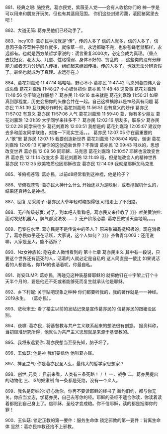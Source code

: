 881、经典之眼:     脑控党，葛亦民党，紫薇圣人党——会有人收拾你们的
神一字是可以用来和朋友开玩笑，但也有其适用范围。
你们这些封建污蔑，滚回猪窝里去吧！

882、大道无简:    葛亦民他们已经动手了。

883、lncy100:    葛亦民手段就是“传”，传的人多了
信的人就多，信的人多了，信息因子象芥菜种子那样就多，就像草一样，永远都锄不完，也象苍蝇老鼠那样，永远都有。也就是西方某哲学家说的：谎言重复3000次，必定会成为真理。（重点去找妇女、老太太、儿童、性格懦弱、身体不好的、穷乱的……这些类的没有分辨能力或者无力分辨的人传播，组织起来组团传播，传的人多了，也就无法分辨真假了。最终也就成为了真理。永远存在。）

884、葛花刘嘉玲 11:47:14
哈哈哈，野心不小
葛亦民 11:47:42
马恩列葛四伟人合成头像
葛花刘嘉玲 11:48:27
小心媒体抓你
葛亦民 11:48:48
这没事
葛花刘嘉玲 11:48:56
你干嘛这样臆想？
葛亦民 11:49:16
本来就是
葛花刘嘉玲 11:50:31
如果真到那程度，历史会把你的头像合并在一起。自己这样搞除非是神经真有问题
葛亦民 11:51:39
互联网炒作时代
葛花刘嘉玲 11:56:51
没有意义的炒作
葛亦民 11:57:02
有意义
葛亦民 11:57:06
人气
葛花刘嘉玲 11:59:40
葛，你有多少朋友
葛花刘嘉玲 12:01:39
大学同学来往多不？
葛亦民 12:02:16
朋友多，联系少
葛亦民 12:02:28
同学来往少
葛花刘嘉玲 12:03:51
我想是的
葛花刘嘉玲 12:05:07
建议你去多和朋友同学联络，对接一下现实生活。。。
葛亦民 12:07:05
你在最重要的人“歌”里
葛亦民 12:07:15
我要创造新世界
葛花刘嘉玲 12:08:04
哈哈，谢谢
葛花刘嘉玲 12:09:13
可靠你的这创造新世界？不靠谱
葛亦民 12:09:43
可以的，思想改变世界
葛亦民 12:09:56
同耶稣、马克思
葛花刘嘉玲 12:10:57
耶稣也没改变世界
葛亦民 12:11:14
改变太多
葛花刘嘉玲 12:11:49
哦，但是能改变人的精神世界
葛亦民 12:12:35
欧美物质也因耶稣改变
葛亦民 12:14:09
我就是耶稣加马克思

885、爷俯视苍穹:     葛亦民，以前d8经常看到这神棍，他是轮子？

886、爷俯视苍穹:      葛亦民大神什么什么
开始还以为是映射，或者挖掘机什么的，结果还真特么是神棍。

887、回复 尼采弟子 :葛亦民大爷年轻时峻朗得很,可惜走上了不归路。

888、无产阶级必赢:    对了，到本吧去看看吧，葛亦民又来传教了
》》》唯美黄油控: 面对发贴机器人，脾气都没法发……
》无产阶级必赢: 葛亦民教铺天盖地啊。。。。

889、巴黎在水里:   葛亦民是不是传说中的圣人？
原来张福鑫挺积极的，现在消极了，葛亦民似乎还在活跃，大家说，这个人如何？
》》》齐鲁青年003：还用说嘛，人家是圣人，能不活跃？

890、Nz女神族长:      刚在此人微博看到的
第十七章 葛亦民主义
其中有一段说，只要这个世界还有饿死的人，活着的人就必定是自私的
这人简直是一傻比
如果说活着的人都自私，你TM的也活着呢，你最自私。

891、肖安ELMP:     葛亦民，再碰见这种装基督耶稣的
就把他钉在十字架上钉个十天半个月的，要是他还不死或者能够死而复生就承认他是耶稣。

892、乡下村妮:      关于贴吧现象之种种
你们都要听我的，我的著作就是一一神经。2019永生。
（葛亦民）。

893、悲秋宋王:     看了楼主以前的发贴记录是宣传葛亦民的
信葛亦民的跟猪没区别。

894、夜啸:   葛亦民，将基督教与共产主义联系起来的想法很有创意。
据资料称，当初顾准研究所得，他就认为共产主义思想就是来源于基督教的。

895、我将永远爱你:   葛亦民想当至圣先知，脑子坏了。

896、王仙菇:    他是神 我们要信他 他叫葛亦民。

897、神圣之气:     你是葛亦民圣人么，最伟大的哲学家思想家？

898、创世_元灵：    目前来看，人类有三条死路！！！
一、战争
二、葛亦民提出的动物化
三、IS的奴隶制
每一条都是死路，没有一个义人。

899、我名是奇妙的:      好心劝你，你再不要读耶稣的经书了
新约旧约，都与你无关。你应当立志，学葛亦民，自己去写你的经。耶稣的圣经不适合你读，你读着读着都贴到自己身上了。信耶稣，圣经才变成粮。你不信耶稣，读的都是捆绑你的罪！

900、王仙菇:   锁定正教的第一要件：服务生命体
锁定邪教的第一要件：背离生命体
显然：葛亦民神教还抬不上邪教。